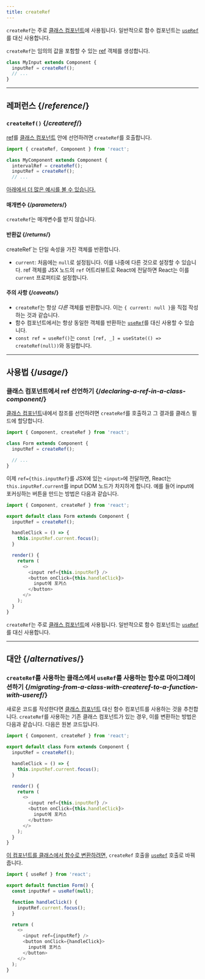 ```yaml
---
title: createRef
---
```


<Pitfall>

`createRef`는 주로 [클래스 컴포넌트](/reference/react/Component)에 사용됩니다. 일반적으로 함수 컴포넌트는 [`useRef`](/reference/react/useRef)를 대신 사용합니다.

</Pitfall>

<Intro>

`createRef`는 임의의 값을 포함할 수 있는 [ref](/learn/referencing-values-with-refs) 객체를 생성합니다.

```js
class MyInput extends Component {
  inputRef = createRef();
  // ...
}
```

</Intro>

<InlineToc />

---

## 레퍼런스 {/*reference*/}

### `createRef()` {/*createref*/}

[ref](/learn/referencing-values-with-refs)를 [클래스 컴포넌트](/reference/react/Component) 안에 선언하려면 `createRef`를 호출합니다.

```js
import { createRef, Component } from 'react';

class MyComponent extends Component {
  intervalRef = createRef();
  inputRef = createRef();
  // ...
```

[아래에서 더 많은 예시를 볼 수 있습니다.](#usage)

#### 매개변수 {/*parameters*/}

`createRef`는 매개변수를 받지 않습니다.

#### 반환값 {/*returns*/}

createRef`는 단일 속성을 가진 객체를 반환합니다.

* `current`: 처음에는 `null`로 설정됩니다. 이를 나중에 다른 것으로 설정할 수 있습니다. ref 객체를 JSX 노드의 `ref` 어트리뷰트로 React에 전달하면 React는 이를 `current` 프로퍼티로 설정합니다.

#### 주의 사항 {/*caveats*/}

* `createRef`는 항상 *다른* 객체를 반환합니다. 이는 `{ current: null }`을 직접 작성하는 것과 같습니다.
* 함수 컴포넌트에서는 항상 동일한 객체를 반환하는 [`useRef`](/reference/react/useRef)를 대신 사용할 수 있습니다.
* `const ref = useRef()`는 `const [ref, _] = useState(() => createRef(null))`와 동일합니다.

---

## 사용법 {/*usage*/}

### 클래스 컴포넌트에서 ref 선언하기 {/*declaring-a-ref-in-a-class-component*/}

 [클래스 컴포넌트](/reference/react/Component)내에서 참조를 선언하려면 `createRef`를 호출하고 그 결과를 클래스 필드에 할당합니다.

```js {4}
import { Component, createRef } from 'react';

class Form extends Component {
  inputRef = createRef();

  // ...
}
```

이제 `ref={this.inputRef}`를 JSX에 있는 `<input>`에 전달하면, React는 `this.inputRef.current`를 input DOM 노드가 차지하게 합니다. 예를 들어 input에 포커싱하는 버튼을 만드는 방법은 다음과 같습니다.

<Sandpack>

```js
import { Component, createRef } from 'react';

export default class Form extends Component {
  inputRef = createRef();

  handleClick = () => {
    this.inputRef.current.focus();
  }

  render() {
    return (
      <>
        <input ref={this.inputRef} />
        <button onClick={this.handleClick}>
          input에 포커스
        </button>
      </>
    );
  }
}
```

</Sandpack>

<Pitfall>

`createRef`는 주로 [클래스 컴포넌트](/reference/react/Component)에 사용됩니다. 일반적으로 함수 컴포넌트는 [`useRef`](/reference/react/useRef)를 대신 사용합니다.

</Pitfall>

---

## 대안 {/*alternatives*/}

### `createRef`를 사용하는 클래스에서 `useRef`를 사용하는 함수로 마이그레이션하기 {/*migrating-from-a-class-with-createref-to-a-function-with-useref*/}

새로운 코드를 작성한다면 [클래스 컴포넌트](/reference/react/Component) 대신 함수 컴포넌트를 사용하는 것을 추천합니다. `createRef`를 사용하는 기존 클래스 컴포넌트가 있는 경우, 이를 변환하는 방법은 다음과 같습니다. 다음은 원본 코드입니다.

<Sandpack>

```js
import { Component, createRef } from 'react';

export default class Form extends Component {
  inputRef = createRef();

  handleClick = () => {
    this.inputRef.current.focus();
  }

  render() {
    return (
      <>
        <input ref={this.inputRef} />
        <button onClick={this.handleClick}>
          input에 포커스
        </button>
      </>
    );
  }
}
```

</Sandpack>

[이 컴포넌트를 클래스에서 함수로 변환하려면,](/reference/react/Component#alternatives) `createRef` 호출을 [`useRef`](/reference/react/useRef) 호출로 바꿔줍니다.

<Sandpack>

```js
import { useRef } from 'react';

export default function Form() {
  const inputRef = useRef(null);

  function handleClick() {
    inputRef.current.focus();
  }

  return (
    <>
      <input ref={inputRef} />
      <button onClick={handleClick}>
        input에 포커스
      </button>
    </>
  );
}
```

</Sandpack>
